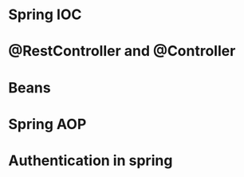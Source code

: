 # Spring IOC

# @RestController and @Controller

# Beans

# Spring AOP

# Authentication in spring



